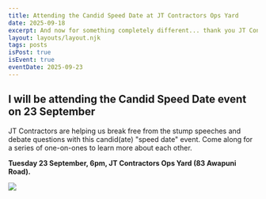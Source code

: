 ```yaml
---
title: Attending the Candid Speed Date at JT Contractors Ops Yard
date: 2025-09-18
excerpt: And now for something completely different... thank you JT Contractors for this campaign relief!
layout: layouts/layout.njk
tags: posts
isPost: true
isEvent: true
eventDate: 2025-09-23
---
```


## I will be attending the Candid Speed Date event on 23 September

JT Contractors are helping us break free from the stump speeches and debate questions with this candid(ate) "speed date" event. Come along for a series of one-on-ones to learn more about each other.

**Tuesday 23 September, 6pm, JT Contractors Ops Yard (83 Awapuni Road).**

<img src="../../images/candid-speed-date-event.jpg">


